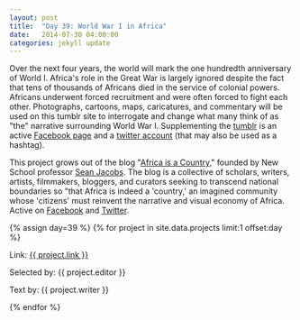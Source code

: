 ```yaml
---
layout: post
title:  "Day 39: World War I in Africa"
date:   2014-07-30 04:00:00
categories: jekyll update
---
```


<!-- Remember to change the date above -->

Over the next four years, the world will mark the one hundredth anniversary of World I. Africa's role in the Great War is largely ignored despite the fact that tens of thousands of Africans died in the service of colonial powers. Africans underwent forced recruitment and were often forced to fight each other. Photographs, cartoons, maps, caricatures, and commentary will be used on this tumblr site to interrogate and change what many think of as "the" narrative surrounding World War I. Supplementing the [tumblr](http://wwiafrica.tumblr.com/) is an active [Facebook page](https://www.facebook.com/WWIAFRICA) and a [twitter account](https://twitter.com/wwiafrica) (that may also be used as a hashtag).

This project grows out of the blog "[Africa is a Country](http://africasacountry.com/the-world-war-i-project/)," founded by New School professor [Sean Jacobs](http://www.newschool.edu/public-engagement/faculty-list/?id=87806). The blog is a collective of scholars, writers, artists, filmmakers, bloggers, and curators seeking to transcend national boundaries so "that Africa is indeed a 'country,' an imagined community whose 'citizens' must reinvent the narrative and visual economy of Africa. Active on [Facebook](https://www.facebook.com/Africasacountry/timeline) and [Twitter](https://twitter.com/AfricasaCountry).



<!-- Remember to assign the day -->
{% assign day=39 %}
{% for project in site.data.projects limit:1 offset:day %}
<p>Link: <a href="{{ project.link }}">{{ project.link }}</a></p>
<p>Selected by: {{ project.editor }}</p>
<p>Text by: {{ project.writer }}</p>
{% endfor %}
